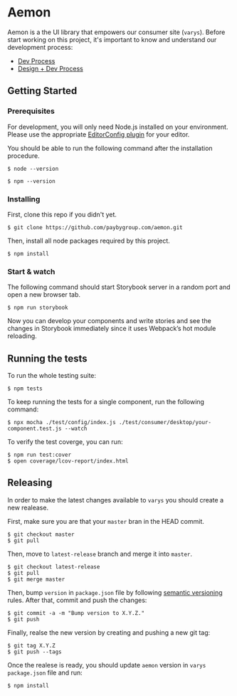 # Aemon

Aemon is a the UI library that empowers our consumer site (`varys`). Before start working on this project, it's important to know and understand our development process:

* [Dev Process](https://docs.google.com/document/d/1uCjFRPyoEttumeFD021zahaptu6-cU4zyLjV6Cx7qfg)
* [Design + Dev Process](https://docs.google.com/document/d/187PdZdjwjTO4n1IQdK8VPZHtYhhjD_KmYb5u88aIO7U)

## Getting Started

### Prerequisites

For development, you will only need Node.js installed on your environment. Please use the appropriate [EditorConfig plugin](https://editorconfig.org/#download) for your editor.

You should be able to run the following command after the installation procedure.

```
$ node --version

$ npm --version
```

### Installing

First, clone this repo if you didn't yet.

```
$ git clone https://github.com/paybygroup.com/aemon.git
```

Then, install all node packages required by this project.

```
$ npm install
```

### Start & watch

The following command should start Storybook server in a random port and open a new browser tab.

```
$ npm run storybook
```

Now you can develop your components and write stories and see the changes in Storybook immediately since it uses Webpack’s hot module reloading.

## Running the tests

To run the whole testing suite:

```
$ npm tests
```

To keep running the tests for a single component, run the following command:

```
$ npx mocha ./test/config/index.js ./test/consumer/desktop/your-component.test.js --watch
```

To verify the test coverge, you can run:

```
$ npm run test:cover
$ open coverage/lcov-report/index.html
```

## Releasing

In order to make the latest changes available to `varys` you should create a new realease.

First, make sure you are that your `master` bran in the HEAD commit.

```
$ git checkout master
$ git pull
```

Then, move to `latest-release` branch and merge it into `master`.

```
$ git checkout latest-release
$ git pull
$ git merge master
```

Then, bump `version` in `package.json` file by following [semantic versioning](https://semver.org/) rules. After that, commit and push the changes:

```
$ git commit -a -m "Bump version to X.Y.Z."
$ git push
```

Finally, realse the new version by creating and pushing a new git tag:

```
$ git tag X.Y.Z
$ git push --tags
```

Once the realese is ready, you should update `aemon` version in `varys` `package.json` file and run:

```
$ npm install
```
